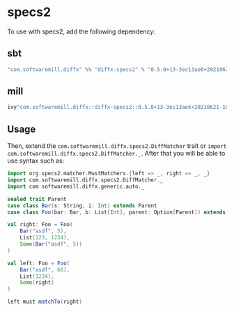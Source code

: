 # specs2

To use with specs2, add the following dependency:

## sbt

```scala
"com.softwaremill.diffx" %% "diffx-specs2" % "0.5.0+13-3ec13ae6+20210621-1024-SNAPSHOT" % Test
```

## mill

```scala
ivy"com.softwaremill.diffx::diffx-specs2::0.5.0+13-3ec13ae6+20210621-1024-SNAPSHOT"
```

## Usage

Then, extend the `com.softwaremill.diffx.specs2.DiffMatcher` trait or `import com.softwaremill.diffx.specs2.DiffMatcher._`.
After that you will be able to use syntax such as:

```scala
import org.specs2.matcher.MustMatchers.{left => _, right => _, _}
import com.softwaremill.diffx.specs2.DiffMatcher._
import com.softwaremill.diffx.generic.auto._

sealed trait Parent
case class Bar(s: String, i: Int) extends Parent
case class Foo(bar: Bar, b: List[Int], parent: Option[Parent]) extends Parent

val right: Foo = Foo(
    Bar("asdf", 5),
    List(123, 1234),
    Some(Bar("asdf", 5))
)

val left: Foo = Foo(
    Bar("asdf", 66),
    List(1234),
    Some(right)
)

left must matchTo(right)
```
